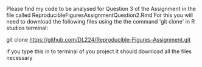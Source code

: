 Please find my code to be analysed for Question 3 of the Assignment in the file called ReproducibleFiguresAssignmentQuestion2.Rmd
For this you will need to download the following files using the the command 'git clone' in R studios terminal:

git clone https://github.com/DL224/Reproducible-Figures-Assignment.git

if you type this in to terminal of you project it should download all the files necessary
